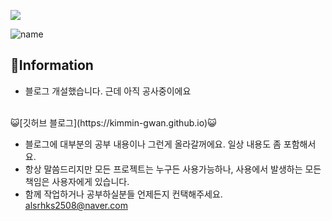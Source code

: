 ![](https://komarev.com/ghpvc/?username=KimMin-Gwan&color=50BCDF&label=visitors)  
  
  
  
![name](https://user-images.githubusercontent.com/105574034/202858815-73f8cf3a-b866-4b3b-b0bb-a027aa07a667.PNG)


## 🌱Information  
<!-- ![Anurag's GitHub stats](https://kim-min-gwan.vercel.app/api?username=KimMin-Gwan&show_icons=true&theme=radical) -->
 + 블로그 개설했습니다. 근데 아직 공사중이에요
<br>
    😺[깃허브 블로그](https://kimmin-gwan.github.io)😺   
     
 + 블로그에 대부분의 공부 내용이나 그런게 올라갈꺼에요. 일상 내용도 좀 포함해서요.
 + 항상 말씀드리지만 모든 프로젝트는 누구든 사용가능하나, 사용에서 발생하는 모든 책임은 사용자에게 있습니다.
 + 함께 작업하거나 공부하실분들 언제든지 컨택해주세요. alsrhks2508@naver.com
<!--
**KimMin-Gwan/KimMin-Gwan** is a ✨ _special_ ✨ repository because its `README.md` (this file) appears on your GitHub profile.

Here are some ideas to get you started:

- 🔭 I’m currently working on ...
- 🌱 I’m currently learning ...
- 👯 I’m looking to collaborate on ...
- 🤔 I’m looking for help with ...
- 💬 Ask me about ...
- 📫 How to reach me: ...
- 😄 Pronouns: ...
- ⚡ Fun fact: ...
-->
